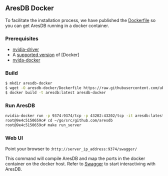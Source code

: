 ## AresDB Docker
To facilitate the installation process, we have published the [Dockerfile](../Dockerfile) so
you can get AresDB running in a docker container.

### Prerequisites

* [nvidia-driver](https://github.com/NVIDIA/nvidia-docker/wiki/Frequently-Asked-Questions#how-do-i-install-the-nvidia-driver)
* A [supported version](https://github.com/NVIDIA/nvidia-docker/wiki/Frequently-Asked-Questions#which-docker-packages-are-supported) of [Docker]
* [nvida-docker](https://github.com/NVIDIA/nvidia-docker)


### Build

```bash
$ mkdir aresdb-docker
$ wget -O aresdb-docker/Dockerfile https://raw.githubusercontent.com/uber/aresdb/master/Dockerfile
$ docker build -t aresdb:latest aresdb-docker
```

### Run AresDB
```bash
nvidia-docker run -p 9374:9374/tcp -p 43202:43202/tcp -it aresdb:latest
root@9e4c5150659c# cd ~/go/src/github.com/aresdb
root@9e4c5150659c# make run_server 
```
### Web UI
Point your browser to :`http://server_ip_address:9374/swagger/`

This command will compile AresDB and map the ports in the docker container on the docker host.
Refer to [Swagger](https://github.com/uber/aresdb/wiki/Swagger) to start interactiving with AresDB.
